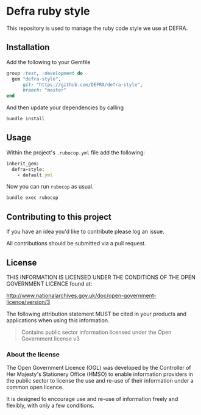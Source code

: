 # Defra ruby style

This repository is used to manage the ruby code style we use at DEFRA.

## Installation

Add the following to your Gemfile

```ruby
group :test, :development do
  gem "defra-style",
      git: "https://github.com/DEFRA/defra-style",
      branch: "master"
end
```

And then update your dependencies by calling

```bash
bundle install
```

## Usage

Within the project's `.rubocop.yml` file add the following:

```ruby
inherit_gem:
  defra-style:
    - default.yml
```

Now you can run `rubocop` as usual.

```bash
bundle exec rubocop
```

## Contributing to this project

If you have an idea you'd like to contribute please log an issue.

All contributions should be submitted via a pull request.

## License

THIS INFORMATION IS LICENSED UNDER THE CONDITIONS OF THE OPEN GOVERNMENT LICENCE found at:

http://www.nationalarchives.gov.uk/doc/open-government-licence/version/3

The following attribution statement MUST be cited in your products and applications when using this information.

> Contains public sector information licensed under the Open Government license v3

### About the license

The Open Government Licence (OGL) was developed by the Controller of Her Majesty's Stationery Office (HMSO) to enable information providers in the public sector to license the use and re-use of their information under a common open licence.

It is designed to encourage use and re-use of information freely and flexibly, with only a few conditions.
